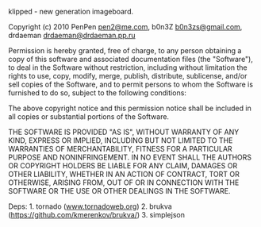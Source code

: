 klipped - new generation imageboard.

Copyright (c) 2010 PenPen <pen2@me.com>, b0n3Z <b0n3zs@gmail.com>, drdaeman <drdaeman@drdaeman.pp.ru>

Permission is hereby granted, free of charge, to any person obtaining a copy
of this software and associated documentation files (the "Software"), to deal
in the Software without restriction, including without limitation the rights
to use, copy, modify, merge, publish, distribute, sublicense, and/or sell
copies of the Software, and to permit persons to whom the Software is
furnished to do so, subject to the following conditions:

The above copyright notice and this permission notice shall be included in
all copies or substantial portions of the Software.

THE SOFTWARE IS PROVIDED "AS IS", WITHOUT WARRANTY OF ANY KIND, EXPRESS OR
IMPLIED, INCLUDING BUT NOT LIMITED TO THE WARRANTIES OF MERCHANTABILITY,
FITNESS FOR A PARTICULAR PURPOSE AND NONINFRINGEMENT. IN NO EVENT SHALL THE
AUTHORS OR COPYRIGHT HOLDERS BE LIABLE FOR ANY CLAIM, DAMAGES OR OTHER
LIABILITY, WHETHER IN AN ACTION OF CONTRACT, TORT OR OTHERWISE, ARISING FROM,
OUT OF OR IN CONNECTION WITH THE SOFTWARE OR THE USE OR OTHER DEALINGS IN
THE SOFTWARE.

Deps:
	1. tornado (www.tornadoweb.org)
	2. brukva (https://github.com/kmerenkov/brukva/)
	3. simplejson
